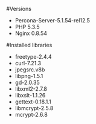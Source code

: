 #Versions
* Percona-Server-5.1.54-rel12.5
* PHP 5.3.5
* Nginx 0.8.54


#Installed libraries

- freetype-2.4.4
- curl-7.21.3
- jpegsrc.v8b
- libpng-1.5.1
- gd-2.0.35
- libxml2-2.7.8
- libxslt-1.1.26
- gettext-0.18.1.1
- libmcrypt-2.5.8
- mcrypt-2.6.8

